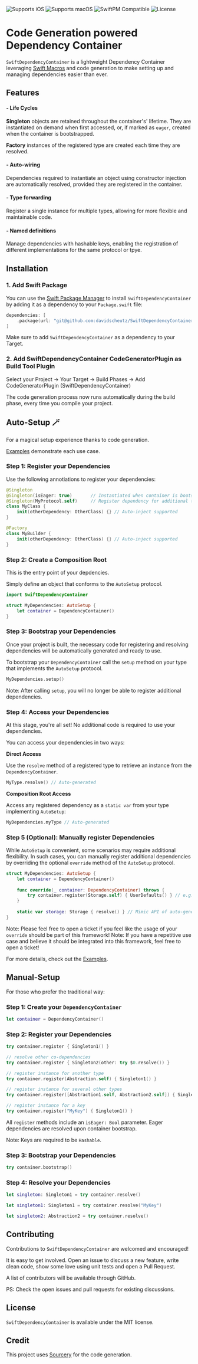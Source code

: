 ![Supports iOS](https://img.shields.io/badge/iOS-Supported-blue.svg)
![Supports macOS](https://img.shields.io/badge/macOS-Supported-blue.svg)
![SwiftPM Compatible](https://img.shields.io/badge/SwiftPM-Compatible-brightgreen.svg)
![License](https://img.shields.io/badge/license-MIT-green)

# Code Generation powered Dependency Container

`SwiftDependencyContainer` is a lightweight Dependency Container leveraging [Swift Macros](https://docs.swift.org/swift-book/documentation/the-swift-programming-language/macros/) and code generation to make setting up and managing dependencies easier than ever.

## Features

#### - Life Cycles

**Singleton** objects are retained throughout the container's' lifetime. They are instantiated on demand when first accessed, or, if marked as `eager`, created when the container is bootstrapped.

**Factory** instances of the registered type are created each time they are resolved.

#### - Auto-wiring

Dependencies required to instantiate an object using constructor injection are automatically resolved, provided they are registered in the container.

#### - Type forwarding

Register a single instance for multiple types, allowing for more flexible and maintainable code.

#### - Named definitions

Manage dependencies with hashable keys, enabling the registration of different implementations for the same protocol or tpye.

## Installation

### 1. Add Swift Package
You can use the [Swift Package Manager](https://swift.org/package-manager/) to install `SwiftDependencyContainer` by adding it as a dependency to your `Package.swift` file:

```swift
dependencies: [
    .package(url: "git@github.com:davidscheutz/SwiftDependencyContainer.git", from: "0.5.0")
]
```

Make sure to add `SwiftDependencyContainer` as a dependency to your Target.

### 2. Add SwiftDependencyContainer CodeGeneratorPlugin as Build Tool Plugin

Select your Project -> Your Target -> Build Phases -> Add CodeGeneratorPlugin (SwiftDependencyContainer)

The code generation process now runs automatically during the build phase, every time you compile your project.

## Auto-Setup 🪄
 
For a magical setup experience thanks to code generation.

[Examples](Examples.swift) demonstrate each use case. 

### Step 1: Register your Dependencies

Use the following annotiations to register your dependencies:

```swift
@Singleton
@Singleton(isEager: true)       // Instantiated when container is bootstrapped rather than at first access
@Singleton(MyProtocol.self)     // Register dependency for additional types
class MyClass {
    init(otherDependency: OtherClass) {} // Auto-inject supported
}
```

```swift
@Factory
class MyBuilder {
    init(otherDependency: OtherClass) {} // Auto-inject supported
}
```

### Step 2: Create a Composition Root

This is the entry point of your depdencies. 

Simply define an object that conforms to the `AutoSetup` protocol.

```swift
import SwiftDependencyContainer

struct MyDependencies: AutoSetup {
    let container = DependencyContainer()
}
```

### Step 3: Bootstrap your Dependencies

Once your project is built, the necessary code for registering and resolving dependencies will be automatically generated and ready to use.

To bootstrap your `DependencyContainer` call the `setup` method on your type that implements the `AutoSetup` protocol.

```swift
MyDependencies.setup()
```

Note: After calling `setup`, you will no longer be able to register additional dependencies.

### Step 4: Access your Dependencies

At this stage, you're all set! No additional code is required to use your dependencies.

You can access your dependencies in two ways:

**Direct Access**

Use the `resolve` method of a registered type to retrieve an instance from the `DependencyContainer`.

```swift
MyType.resolve() // Auto-generated
```

**Composition Root Access**

Access any registered dependency as a `static var` from your type implementing `AutoSetup`:

```swift
MyDependencies.myType // Auto-generated
```

### Step 5 (Optional): Manually register Dependencies

While `AutoSetup` is convenient, some scenarios may require additional flexibility. In such cases, you can manually register additional dependencies by overriding the optional `override` method of the `AutoSetup` protocol.

```swift
struct MyDependencies: AutoSetup {
    let container = DependencyContainer()
    
    func override(_ container: DependencyContainer) throws {
        try container.register(Storage.self) { UserDefaults() } // e.g. Register third-party SDKs
    }
    
    static var storage: Storage { resolve() } // Mimic API of auto-generated types
}
```

Note: Please feel free to open a ticket if you feel like the usage of your `override` should be part of this framework!
Note: If you have a repetitive use case and believe it should be integrated into this framework, feel free to open a ticket!

For more details, check out the [Examples](Examples.swift).

## Manual-Setup

For those who prefer the traditional way:

### Step 1: Create your `DependencyContainer`

```swift
let container = DependencyContainer()
```

### Step 2: Register your Dependencies

```swift
try container.register { Singleton1() }

// resolve other co-dependencies 
try container.register { Singleton2(other: try $0.resolve()) }

// register instance for another type
try container.register(Abstraction.self) { Singleton1() }

// register instance for several other types
try container.register([Abstraction1.self, Abstraction2.self]) { Singleton1() }

// register instance for a key
try container.register("MyKey") { Singleton1() }
```

All `register` methods include an `isEager: Bool` parameter. Eager dependencies are resolved upon container bootstrap.

Note: Keys are required to be `Hashable`.

### Step 3: Bootstrap your Dependencies

```swift
try container.bootstrap()
```

### Step 4: Resolve your Dependencies

```swift
let singleton: Singleton1 = try container.resolve()

let singleton1: Singleton1 = try container.resolve("MyKey")

let singleton2: Abstraction2 = try container.resolve()
```

## Contributing

Contributions to `SwiftDependencyContainer` are welcomed and encouraged!

It is easy to get involved. Open an issue to discuss a new feature, write clean code, show some love using unit tests and open a Pull Request.

A list of contributors will be available through GitHub.

PS: Check the open issues and pull requests for existing discussions.

## License

`SwiftDependencyContainer` is available under the MIT license.

## Credit

This project uses [Sourcery](https://github.com/krzysztofzablocki/Sourcery) for the code generation.
